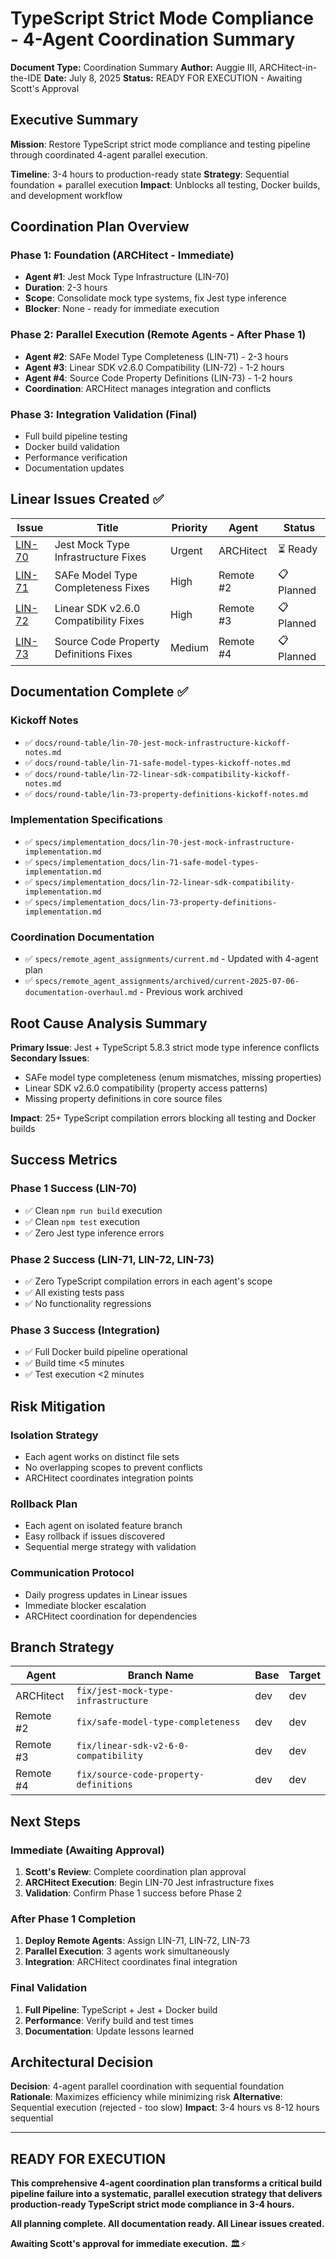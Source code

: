 # TypeScript Strict Mode Compliance - 4-Agent Coordination Summary

**Document Type:** Coordination Summary
**Author:** Auggie III, ARCHitect-in-the-IDE
**Date:** July 8, 2025
**Status:** READY FOR EXECUTION - Awaiting Scott's Approval

## Executive Summary

**Mission**: Restore TypeScript strict mode compliance and testing pipeline through coordinated 4-agent parallel execution.

**Timeline**: 3-4 hours to production-ready state
**Strategy**: Sequential foundation + parallel execution
**Impact**: Unblocks all testing, Docker builds, and development workflow

## Coordination Plan Overview

### **Phase 1: Foundation (ARCHitect - Immediate)**
- **Agent #1**: Jest Mock Type Infrastructure (LIN-70)
- **Duration**: 2-3 hours
- **Scope**: Consolidate mock type systems, fix Jest type inference
- **Blocker**: None - ready for immediate execution

### **Phase 2: Parallel Execution (Remote Agents - After Phase 1)**
- **Agent #2**: SAFe Model Type Completeness (LIN-71) - 2-3 hours
- **Agent #3**: Linear SDK v2.6.0 Compatibility (LIN-72) - 1-2 hours  
- **Agent #4**: Source Code Property Definitions (LIN-73) - 1-2 hours
- **Coordination**: ARCHitect manages integration and conflicts

### **Phase 3: Integration Validation (Final)**
- Full build pipeline testing
- Docker build validation
- Performance verification
- Documentation updates

## Linear Issues Created ✅

| Issue | Title | Priority | Agent | Status |
|-------|-------|----------|-------|--------|
| [LIN-70](https://linear.app/wordstofilmby/issue/LIN-70) | Jest Mock Type Infrastructure Fixes | Urgent | ARCHitect | ⏳ Ready |
| [LIN-71](https://linear.app/wordstofilmby/issue/LIN-71) | SAFe Model Type Completeness Fixes | High | Remote #2 | 📋 Planned |
| [LIN-72](https://linear.app/wordstofilmby/issue/LIN-72) | Linear SDK v2.6.0 Compatibility Fixes | High | Remote #3 | 📋 Planned |
| [LIN-73](https://linear.app/wordstofilmby/issue/LIN-73) | Source Code Property Definitions Fixes | Medium | Remote #4 | 📋 Planned |

## Documentation Complete ✅

### **Kickoff Notes**
- ✅ `docs/round-table/lin-70-jest-mock-infrastructure-kickoff-notes.md`
- ✅ `docs/round-table/lin-71-safe-model-types-kickoff-notes.md`
- ✅ `docs/round-table/lin-72-linear-sdk-compatibility-kickoff-notes.md`
- ✅ `docs/round-table/lin-73-property-definitions-kickoff-notes.md`

### **Implementation Specifications**
- ✅ `specs/implementation_docs/lin-70-jest-mock-infrastructure-implementation.md`
- ✅ `specs/implementation_docs/lin-71-safe-model-types-implementation.md`
- ✅ `specs/implementation_docs/lin-72-linear-sdk-compatibility-implementation.md`
- ✅ `specs/implementation_docs/lin-73-property-definitions-implementation.md`

### **Coordination Documentation**
- ✅ `specs/remote_agent_assignments/current.md` - Updated with 4-agent plan
- ✅ `specs/remote_agent_assignments/archived/current-2025-07-06-documentation-overhaul.md` - Previous work archived

## Root Cause Analysis Summary

**Primary Issue**: Jest + TypeScript 5.8.3 strict mode type inference conflicts
**Secondary Issues**: 
- SAFe model type completeness (enum mismatches, missing properties)
- Linear SDK v2.6.0 compatibility (property access patterns)
- Missing property definitions in core source files

**Impact**: 25+ TypeScript compilation errors blocking all testing and Docker builds

## Success Metrics

### **Phase 1 Success (LIN-70)**
- ✅ Clean `npm run build` execution
- ✅ Clean `npm test` execution  
- ✅ Zero Jest type inference errors

### **Phase 2 Success (LIN-71, LIN-72, LIN-73)**
- ✅ Zero TypeScript compilation errors in each agent's scope
- ✅ All existing tests pass
- ✅ No functionality regressions

### **Phase 3 Success (Integration)**
- ✅ Full Docker build pipeline operational
- ✅ Build time <5 minutes
- ✅ Test execution <2 minutes

## Risk Mitigation

### **Isolation Strategy**
- Each agent works on distinct file sets
- No overlapping scopes to prevent conflicts
- ARCHitect coordinates integration points

### **Rollback Plan**
- Each agent on isolated feature branch
- Easy rollback if issues discovered
- Sequential merge strategy with validation

### **Communication Protocol**
- Daily progress updates in Linear issues
- Immediate blocker escalation
- ARCHitect coordination for dependencies

## Branch Strategy

| Agent | Branch Name | Base | Target |
|-------|-------------|------|--------|
| ARCHitect | `fix/jest-mock-type-infrastructure` | dev | dev |
| Remote #2 | `fix/safe-model-type-completeness` | dev | dev |
| Remote #3 | `fix/linear-sdk-v2-6-0-compatibility` | dev | dev |
| Remote #4 | `fix/source-code-property-definitions` | dev | dev |

## Next Steps

### **Immediate (Awaiting Approval)**
1. **Scott's Review**: Complete coordination plan approval
2. **ARCHitect Execution**: Begin LIN-70 Jest infrastructure fixes
3. **Validation**: Confirm Phase 1 success before Phase 2

### **After Phase 1 Completion**
1. **Deploy Remote Agents**: Assign LIN-71, LIN-72, LIN-73
2. **Parallel Execution**: 3 agents work simultaneously
3. **Integration**: ARCHitect coordinates final integration

### **Final Validation**
1. **Full Pipeline**: TypeScript + Jest + Docker build
2. **Performance**: Verify build and test times
3. **Documentation**: Update lessons learned

## Architectural Decision

**Decision**: 4-agent parallel coordination with sequential foundation
**Rationale**: Maximizes efficiency while minimizing risk
**Alternative**: Sequential execution (rejected - too slow)
**Impact**: 3-4 hours vs 8-12 hours sequential

---

## **READY FOR EXECUTION**

**This comprehensive 4-agent coordination plan transforms a critical build pipeline failure into a systematic, parallel execution strategy that delivers production-ready TypeScript strict mode compliance in 3-4 hours.**

**All planning complete. All documentation ready. All Linear issues created.**

**Awaiting Scott's approval for immediate execution.** 🏛️⚡
